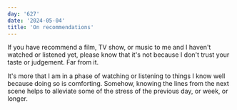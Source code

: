 ```yaml
---
day: '627'
date: '2024-05-04'
title: 'On recommendations'
---
```


If you have recommend a film, TV show, or music to me and I haven't watched or listened yet, please know that it's not because I don't trust your taste or judgement. Far from it.

It's more that I am in a phase of watching or listening to things I know well because doing so is comforting. Somehow, knowing the lines from the next scene helps to alleviate some of the stress of the previous day, or week, or longer.
